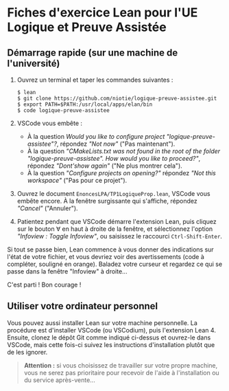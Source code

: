 # Fiches d'exercice Lean pour l'UE Logique et Preuve Assistée

## Démarrage rapide (sur une machine de l'université)

1.  Ouvrez un terminal et taper les commandes suivantes :

    ```shell
    $ lean
    $ git clone https://github.com/niotie/logique-preuve-assistee.git
    $ export PATH=$PATH:/usr/local/apps/elan/bin
    $ code logique-preuve-assistee
    ```

2.  VSCode vous embête :

    - À la question *Would you like to configure project "logique-preuve-assistee"?*, répondez *"Not now"* ("Pas maintenant").
    - À la question *"CMakeLists.txt was not found in the root of the folder "logique-preuve-assistee". How would you like to proceed?"*, répondez *"Dont'show again"* ("Ne plus montrer cela").
    - À la question *"Configure projects on opening?"* répondez *"Not this workspace"* ("Pas pour ce projet").

3.  Ouvrez le document `EnoncesLPA/TP1LogiqueProp.lean`, VSCode vous embête encore. À la fenêtre surgissante qui s'affiche, répondez *"Cancel"* ("Annuler").

4.  Patientez pendant que VSCode démarre l'extension Lean, puis cliquez sur le bouton $\forall$ en haut à droite de la fenêtre, et sélectionnez l'option *"Infoview : Toggle Infoview"*, ou saisissez le raccourci `Ctrl-Shift-Enter`.

Si tout se passe bien, Lean commence à vous donner des indications sur l'état de votre fichier, et vous devriez voir des avertissements (code à compléter, souligné en orange). Baladez votre curseur et regardez ce qui se passe dans la fenêtre "Infoview" à droite...

C'est parti ! Bon courage !

## Utiliser votre ordinateur personnel

Vous pouvez aussi installer Lean sur votre machine personnelle. La procédure est d'installer VSCode (ou VSCodium), puis l'extension Lean 4. Ensuite, clonez le dépôt Git comme indiqué ci-dessus et ouvrez-le dans VSCode, mais cette fois-ci suivez les instructions d'installation plutôt que de les ignorer.

> **Attention :** si vous choisissez de travailler sur votre propre machine, vous ne serez pas prioritaire pour recevoir de l'aide à l'installation ou du service après-vente...


